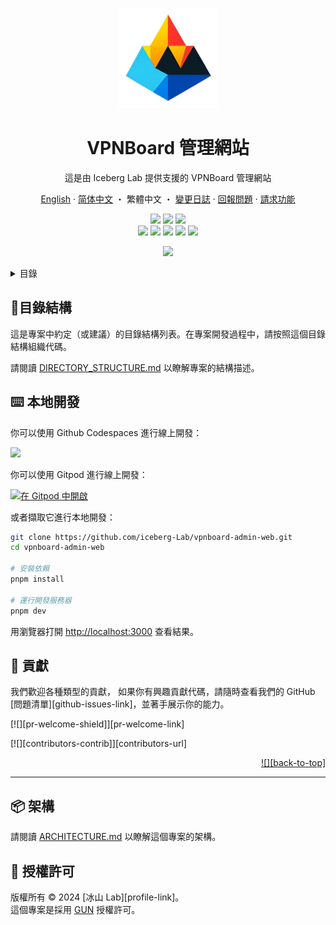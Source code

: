 <a name="readme-top"></a>

<div align="center">

<img width="160" src="https://raw.githubusercontent.com/iceberg-Lab/iceberg-assets/main/favicon.png">

<h1>VPNBoard 管理網站</h1>

這是由 Iceberg Lab 提供支援的 VPNBoard 管理網站

[English](./README.md)
·
[简体中文](./README.zh-CN.md)
・
繁體中文
・
[變更日誌](./CHANGELOG.md)
·
[回報問題][issues-link]
·
[請求功能][issues-link]

<!-- SHIELD GROUP -->

[![][github-release-shield]][github-release-link]
[![][github-releasedate-shield]][github-releasedate-link]
[![][github-action-release-shield]][github-action-release-link]<br/>
[![][github-contributors-shield]][github-contributors-link]
[![][github-forks-shield]][github-forks-link]
[![][github-stars-shield]][github-stars-link]
[![][github-issues-shield]][github-issues-link]
[![][github-license-shield]][github-license-link]

![](https://urlscan.io/liveshot/?width=1920&height=1080&url=https://admin.vpnboard.com/en-US)

</div>

<details>
<summary><kbd>目錄</kbd></summary>

#### 目錄

- [🌲目錄結構](#目錄結構)
- [⌨️ 本地開發](#️-本地開發)
- [🤝 貢獻](#-貢獻)
- [📦 架構](#-架構)
- [📝 授權許可](#-授權許可)

####

</details>

## 🌲目錄結構

這是專案中約定（或建議）的目錄結構列表。在專案開發過程中，請按照這個目錄結構組織代碼。

請閱讀 [DIRECTORY_STRUCTURE.md](./DIRECTORY_STRUCTURE.md) 以瞭解專案的結構描述。

## ⌨️ 本地開發

你可以使用 Github Codespaces 進行線上開發：

[![][codespaces-shield]][codespaces-link]

你可以使用 Gitpod 進行線上開發：

[![在 Gitpod 中開啟](https://gitpod.io/button/open-in-gitpod.svg)][gitpod-link]

或者擷取它進行本地開發：

```bash
git clone https://github.com/iceberg-Lab/vpnboard-admin-web.git
cd vpnboard-admin-web

# 安裝依賴
pnpm install

# 運行開發服務器
pnpm dev
```

用瀏覽器打開 <http://localhost:3000> 查看結果。

## 🤝 貢獻

我們歡迎各種類型的貢獻，
如果你有興趣貢獻代碼，請隨時查看我們的 GitHub
\[問題清單]\[github-issues-link]，並著手展示你的能力。

\[!\[]\[pr-welcome-shield]]\[pr-welcome-link]

\[!\[]\[contributors-contrib]]\[contributors-url]

<div align="right">

[!\[\]\[back-to-top\]](#readme-top)

</div>

---

## 📦 架構

請閱讀 [ARCHITECTURE.md](./ARCHITECTURE.md) 以瞭解這個專案的架構。

## 📝 授權許可

版權所有 © 2024 \[冰山 Lab]\[profile-link]。<br />
這個專案是採用 [GUN](./LICENSE) 授權許可。

<!-- LINK GROUP -->

[codespaces-link]: https://codespaces.new/iceberg-Lab/vpnboard-admin-web
[codespaces-shield]: https://github.com/codespaces/badge.svg
[github-action-release-link]: https://github.com/iceberg-Lab/vpnboard-admin-web/actions/workflows/release.yml
[github-action-release-shield]: https://img.shields.io/github/actions/workflow/status/iceberg-Lab/vpnboard-admin-web/release.yml?label=release&labelColor=black&logo=githubactions&logoColor=white&style=flat-square
[github-contributors-link]: https://github.com/iceberg-Lab/vpnboard-admin-web/graphs/contributors
[github-contributors-shield]: https://img.shields.io/github/contributors/iceberg-Lab/vpnboard-admin-web?color=c4f042&labelColor=black&style=flat-square
[github-forks-link]: https://github.com/iceberg-Lab/vpnboard-admin-web/network/members
[github-forks-shield]: https://img.shields.io/github/forks/iceberg-Lab/vpnboard-admin-web?color=8ae8ff&labelColor=black&style=flat-square
[github-issues-link]: https://github.com/iceberg-Lab/vpnboard-admin-web/issues
[github-issues-shield]: https://img.shields.io/github/issues/iceberg-Lab/vpnboard-admin-web?color=ff80eb&labelColor=black&style=flat-square
[github-license-link]: https://github.com/iceberg-Lab/vpnboard-admin-web/blob/master/LICENSE
[github-license-shield]: https://img.shields.io/github/license/iceberg-Lab/vpnboard-admin-web?color=white&labelColor=black&style=flat-square
[github-release-link]: https://github.com/iceberg-Lab/vpnboard-admin-web/releases
[github-release-shield]: https://img.shields.io/github/v/release/iceberg-Lab/vpnboard-admin-web?style=flat-square&sort=semver&logo=github
[github-releasedate-link]: https://github.com/iceberg-Lab/vpnboard-admin-web/releases
[github-releasedate-shield]: https://img.shields.io/github/release-date/iceberg-Lab/vpnboard-admin-web?labelColor=black&style=flat-square
[github-stars-link]: https://github.com/iceberg-Lab/vpnboard-admin-web/network/stargazers
[github-stars-shield]: https://img.shields.io/github/stars/iceberg-Lab/vpnboard-admin-web?color=ffcb47&labelColor=black&style=flat-square
[gitpod-link]: https://gitpod.io/#https://github.com/iceberg-Lab/vpnboard-admin-web
[issues-link]: https://github.com/iceberg-Lab/vpnboard-admin-web/issues/new/choose

